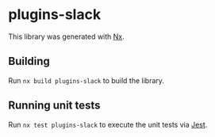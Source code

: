 # plugins-slack

This library was generated with [Nx](https://nx.dev).

## Building

Run `nx build plugins-slack` to build the library.

## Running unit tests

Run `nx test plugins-slack` to execute the unit tests via [Jest](https://jestjs.io).
